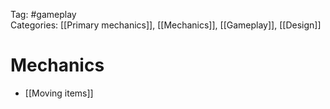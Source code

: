 Tag: #gameplay  
Categories: [[Primary mechanics]], [[Mechanics]], [[Gameplay]], [[Design]]

# Mechanics
- [[Moving items]]